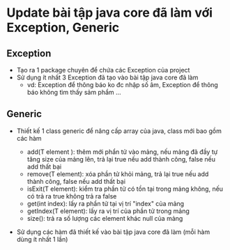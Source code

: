 # Update bài tập java core đã làm với Exception, Generic

## Exception   
+ Tạo ra 1 package chuyên để chứa các Exception của project 
+ Sử dụng ít nhất 3 Exception đã tạo vào bài tập java core đã làm 
    + vd: Exception để thông báo ko đc nhập số âm, Exception để thông báo không tìm thấy sảm phẩm ...

## Generic
+ Thiết kế 1 class generic để nâng cấp array của java, class mới bao gồm các hàm 
    + add(T element ): thêm mới phẩn tử vào mảng, nếu mảng đã đầy tự tăng size của mảng lên, trả lại true nếu add thành công, false nếu add thất bại
    + remove(T element): xóa phần tử khỏi mảng, trả lại true nếu add thành công, false nếu add thất bại
    + isExit(T element): kiểm tra phần tử có tồn tại trong mảng không, nếu có trả ra true không trả ra false
    + get(int index): lấy ra phần tử tại vị trí "index" của mảng
    + getIndex(T element): lấy ra vị trí của phần tử trong mảng
    + size(): trả ra số lượng các element khác null của mảng

+ Sử dụng các hàm đã thiết kế vào bài tập java core đã làm (mỗi hàm dùng ít nhất 1 lần) 

